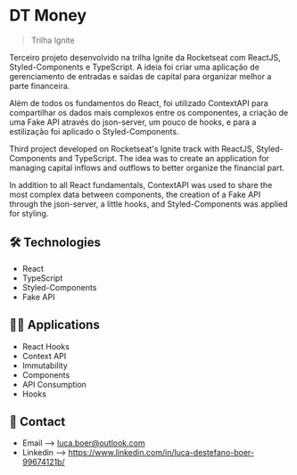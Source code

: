 # DT Money

> Trilha Ignite

Terceiro projeto desenvolvido na trilha Ignite da Rocketseat com ReactJS, Styled-Components e TypeScript. A ideia foi criar uma aplicação de gerenciamento de entradas e saidas de capital para organizar melhor a parte financeira. 

Além de todos os fundamentos do React, foi utilizado ContextAPI para compartilhar os dados mais complexos entre os componentes, a criação de uma Fake API através do json-server, um pouco de hooks, e para a estilização foi aplicado o Styled-Components.


Third project developed on Rocketseat's Ignite track with ReactJS, Styled-Components and TypeScript. The idea was to create an application for managing capital inflows and outflows to better organize the financial part.

In addition to all React fundamentals, ContextAPI was used to share the most complex data between components, the creation of a Fake API through the json-server, a little hooks, and Styled-Components was applied for styling.

## 🛠 Technologies

- React
- TypeScript
- Styled-Components
- Fake API

## 🧑‍💻 Applications

- React Hooks
- Context API
- Immutability
- Components
- API Consumption
- Hooks

## 💛 Contact

- Email --> luca.boer@outlook.com
- Linkedin --> https://www.linkedin.com/in/luca-destefano-boer-99674121b/

